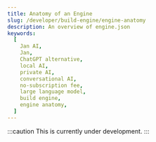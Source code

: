```yaml
---
title: Anatomy of an Engine
slug: /developer/build-engine/engine-anatomy
description: An overview of engine.json
keywords:
  [
    Jan AI,
    Jan,
    ChatGPT alternative,
    local AI,
    private AI,
    conversational AI,
    no-subscription fee,
    large language model,
    build engine,
    engine anatomy,
  ]
---
```


:::caution
This is currently under development.
:::
